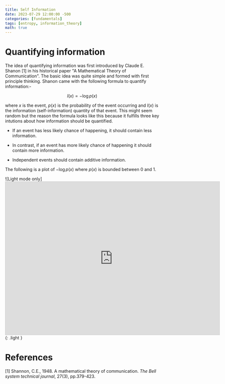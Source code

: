 ```yaml
---
title: Self Information
date: 2023-07-29 12:00:00 -500
categories: [fundamentals]
tags: [entropy, information_theory]
math: true
---
```


# Quantifying information

The idea of quantifying information was first introduced by Claude E. Shanon [1] in his historical paper "A Mathematical Theory of Communication". The basic idea was quite simple and formed with first principle thinking. Shanon came with the following formula to quantify information:-

$$
I(x)=-\log p(x)
$$

where $x$ is the event, $p(x)$ is the probability of the event occurring and $I(x)$ is the information (self-information) quantity of that event. This might seem random but the reason the formula looks like this because it fulfills three key intutions about how information should be quantified.

- If an event has less likely chance of happening, it should contain less information.

- In contrast, if an event has more likely chance of happening it should contain more information.

- Independent events should contain additive information.

The following is a plot of $- \log p(x)$ where $p(x)$ is bounded between 0 and 1.

![Light mode only] <iframe src="https://www.desmos.com/calculator/u6v7rqes2e?embed" width="700" height="500" style="border: 1px solid #ccc" frameborder=0></iframe> {: .light }

# References

[1] Shannon, C.E., 1948. A mathematical theory of communication. *The Bell system technical journal*, 27(3), pp.379-423.